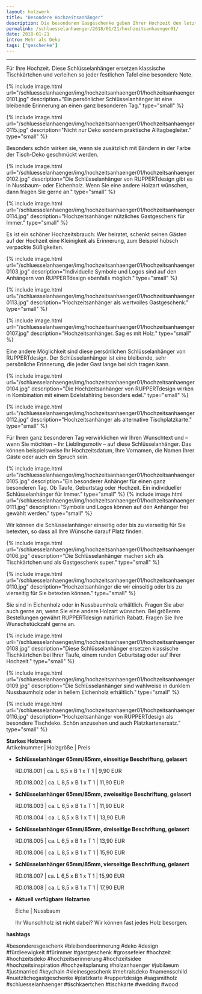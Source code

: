 ```yaml
---
layout: holzwerk
title: "Besondere Hochzeitsanhänger"
description: Die besonderen Gasgeschenke geben Ihrer Hochzeit den letzten Schliff.
permalink: /schluesselanhaenger/2018/01/21/hochzeitsanhaenger01/
date: 2018-01-21
intro: Mehr als Deko
tags: ["geschenke"]
---
```


---

Für Ihre Hochzeit.
Diese Schlüsselanhänger ersetzen klassische Tischkärtchen und verleihen so jeder festlichen Tafel eine besondere Note.

{% include image.html url="/schluesselanhaenger/img/hochzeitsanhaenger01/hochzeitsanhaenger0101.jpg" description="Ein persönlicher Schlüsselanhänger ist eine bleibende Erinnerung an einen ganz besonderen Tag." type="small" %}

{% include image.html url="/schluesselanhaenger/img/hochzeitsanhaenger01/hochzeitsanhaenger0115.jpg" description="Nicht nur Deko sondern praktische Alltagbegleiter." type="small" %}

Besonders schön wirken sie, wenn sie zusätzlich mit Bändern in der Farbe der Tisch-Deko geschmückt werden.

{% include image.html url="/schluesselanhaenger/img/hochzeitsanhaenger01/hochzeitsanhaenger0102.jpg" description="Die Schlüsselanhänger von RUPPERTdesign gibt es in Nussbaum- oder Eichenholz. Wenn Sie eine andere Holzart wünschen, dann fragen Sie gerne an." type="small" %}

{% include image.html url="/schluesselanhaenger/img/hochzeitsanhaenger01/hochzeitsanhaenger0114.jpg" description="Hochzeitsanhänger nützliches Gastgeschenk für Immer." type="small" %}

Es ist ein schöner Hochzeitsbrauch: Wer heiratet, schenkt seinen Gästen auf der Hochzeit eine Kleinigkeit als Erinnerung,
zum Beispiel hübsch verpackte Süßigkeiten.

{% include image.html url="/schluesselanhaenger/img/hochzeitsanhaenger01/hochzeitsanhaenger0103.jpg" description="Individuelle Symbole und Logos sind auf den Anhängern von RUPPERTdesign ebenfalls möglich." type="small" %}

{% include image.html url="/schluesselanhaenger/img/hochzeitsanhaenger01/hochzeitsanhaenger0113.jpg" description="Hochzeitsanhänger als wertvolles Gastgeschenk." type="small" %}

{% include image.html url="/schluesselanhaenger/img/hochzeitsanhaenger01/hochzeitsanhaenger0107.jpg" description="Hochzeitsanhänger. Sag es mit Holz." type="small" %}

Eine andere Möglichkeit sind diese persönlichen Schlüsselanhänger von RUPPERTdesign.
Der Schlüsselanhänger ist eine bleibende, sehr persönliche Erinnerung, die jeder Gast lange bei sich tragen kann.

{% include image.html url="/schluesselanhaenger/img/hochzeitsanhaenger01/hochzeitsanhaenger0104.jpg" description="Die Hochzeitsanhänger von RUPPERTdesign wirken in Kombination mit einem Edelstahlring besonders edel." type="small" %}

{% include image.html url="/schluesselanhaenger/img/hochzeitsanhaenger01/hochzeitsanhaenger0112.jpg" description="Hochzeitsanhänger als alternative Tischplatzkarte." type="small" %}

Für Ihren ganz besonderen Tag verwirklichen wir Ihren Wunschtext und – wenn Sie möchten – Ihr Lieblingsmotiv – auf diese Schlüsselanhänger.
Das können beispielsweise Ihr Hochzeitsdatum, Ihre Vornamen, die Namen Ihrer Gäste oder auch ein Spruch sein.

{% include image.html url="/schluesselanhaenger/img/hochzeitsanhaenger01/hochzeitsanhaenger0105.jpg" description="Ein besonderer Anhänger für einen ganz besonderen Tag. Ob Taufe, Geburtstag oder Hochzeit. Ein individueller Schlüsselanhänger für Immer." type="small" %}
{% include image.html url="/schluesselanhaenger/img/hochzeitsanhaenger01/hochzeitsanhaenger0111.jpg" description="Symbole und Logos können auf den Anhänger frei gewählt werden." type="small" %}

Wir können die Schlüsselanhänger einseitig oder bis zu vierseitig für Sie betexten,
so dass all Ihre Wünsche darauf Platz finden.

{% include image.html url="/schluesselanhaenger/img/hochzeitsanhaenger01/hochzeitsanhaenger0106.jpg" description="Die Schlüsselanhänger machen sich als Tischkärtchen und als Gastgeschenk super." type="small" %}

{% include image.html url="/schluesselanhaenger/img/hochzeitsanhaenger01/hochzeitsanhaenger0110.jpg" description="Hochzeitsanhänger die wir einseitig oder bis zu vierseitig für Sie betexten können." type="small" %}

Sie sind in Eichenholz oder in Nussbaumholz erhältlich.
Fragen Sie aber auch gerne an, wenn Sie eine andere Holzart wünschen.
Bei größeren Bestellungen gewährt RUPPERTdesign natürlich Rabatt.
Fragen Sie Ihre Wunschstückzahl gerne an.

{% include image.html url="/schluesselanhaenger/img/hochzeitsanhaenger01/hochzeitsanhaenger0108.jpg" description="Diese Schlüsselanhänger ersetzen klassische Tischkärtchen bei Ihrer Taufe, einem runden Geburtstag oder auf Ihrer Hochzeit." type="small" %}

{% include image.html url="/schluesselanhaenger/img/hochzeitsanhaenger01/hochzeitsanhaenger0109.jpg" description="Die Schlüsselanhänger sind wahlweise in dunklem Nussbaumholz oder in hellem Eichenholz erhältlich." type="small" %}

{% include image.html url="/schluesselanhaenger/img/hochzeitsanhaenger01/hochzeitsanhaenger0116.jpg" description="Hochzeitsanhänger von RUPPERTdesign als besondere Tischdeko. Schön anzusehen und auch Platzkartenersatz." type="small" %}

**Starkes Holzwerk**  
Artikelnummer \| Holzgröße \| Preis

- **Schlüsselanhänger 65mm/85mm, einseitige Beschriftung, gelasert**

    RD.018.001  \| 	ca. L 6,5 x B 1 x T 1  \| 9,90 EUR

    RD.018.002  \| 	ca. L 8,5 x B 1 x T 1  \| 11,90 EUR

- **Schlüsselanhänger 65mm/85mm, zweiseitige Beschriftung, gelasert**

    RD.018.003  \| 	ca. L 6,5 x B 1 x T 1  \| 11,90 EUR

    RD.018.004  \| 	ca. L 8,5 x B 1 x T 1  \| 13,90 EUR

- **Schlüsselanhänger 65mm/85mm, dreiseitige Beschriftung, gelasert**

    RD.018.005  \| 	ca. L 6,5 x B 1 x T 1  \| 13,90 EUR

    RD.018.006  \| 	ca. L 8,5 x B 1 x T 1  \| 15,90 EUR

- **Schlüsselanhänger 65mm/85mm, vierseitige Beschriftung, gelasert**

    RD.018.007  \| 	ca. L 6,5 x B 1 x T 1  \| 15,90 EUR

    RD.018.008  \| 	ca. L 8,5 x B 1 x T 1  \| 17,90 EUR

- **Aktuell verfügbare Holzarten**

    Eiche \| Nussbaum

    Ihr Wunschholz ist nicht dabei?
    Wir können fast jedes Holz besorgen.

**hashtags**

#besonderesgeschenk
#bleibendeerinnerung
#deko
#design
#fürdieewigkeit
#fürimmer
#gastgeschenk
#grossefeier
#hochzeit
#hochzeitsdeko
#hochzeitserinnerung
#hochzeitsidee
#hochzeitsinspiration
#hochzeitsplanung
#holzanhaenger
#jubilaeum
#justmarried
#keychain
#kleinesgeschenk
#mehralsdeko
#namensschild
#nuetzlichegastgeschenke
#platzkarte
#ruppertdesign
#sagsmitholz
#schluesselanhaenger
#tischkaertchen
#tischkarte
#wedding
#wood
